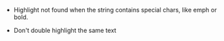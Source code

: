 - Highlight not found when the string contains special chars, like emph or bold.

- Don't double highlight the same text
